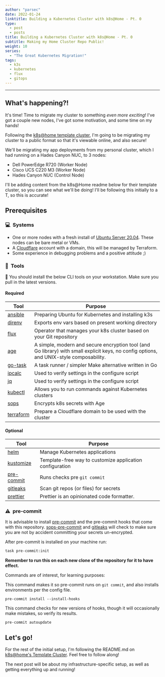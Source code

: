 ```yaml
---
author: "parsec"
date: 2022-01-24
linktitle: Building a Kubernetes Cluster with k8s@Home - Pt. 0
type:
  - post
  - posts
title: Building a Kubernetes Cluster with k8s@Home - Pt. 0
subtitle: Making my Home Cluster Repo Public!
weight: 10
series:
  - "The Great Kubernetes Migration!"
tags:
  - k3s
  - kubernetes
  - flux
  - gitops
---
```


---

## What's happening?!

It's time! Time to migrate my cluster to something *even more exciting*! I've got a couple new nodes, I've got some motivation, and some time on my hands!

Following the [k8s@home template cluster](https://github.com/k8s-at-home/template-cluster-k3s), I'm going to be migrating my cluster to a public format so that it's viewable online, and also secure!

We'll be migrating my app deployments from my personal cluster, which I had running on a Hades Canyon NUC, to 3 nodes:

- Dell PowerEdge R720 (Worker Node)
- Cisco UCS C220 M3 (Worker Node)
- Hades Canyon NUC (Control Node)

I'll be adding content from the k8s@Home readme below for their template cluster, so you can see what we'll be doing! I'll be following this initially to a T, so this is accurate!

## Prerequisites

### :computer:&nbsp; Systems

- One or more nodes with a fresh install of [Ubuntu Server 20.04](https://ubuntu.com/download/server). These nodes can be bare metal or VMs.
- A [Cloudflare](https://www.cloudflare.com/) account with a domain, this will be managed by Terraform.
- Some experience in debugging problems and a positive attitude ;)

### :wrench:&nbsp; Tools

:round_pushpin: You should install the below CLI tools on your workstation. Make sure you pull in the latest versions.

#### Required

| Tool                                               | Purpose                                                                                                                                 |
|----------------------------------------------------|-----------------------------------------------------------------------------------------------------------------------------------------|
| [ansible](https://www.ansible.com)                 | Preparing Ubuntu for Kubernetes and installing k3s                                                                                      |
| [direnv](https://github.com/direnv/direnv)         | Exports env vars based on present working directory                                                                                     |
| [flux](https://toolkit.fluxcd.io/)                 | Operator that manages your k8s cluster based on your Git repository                                                                     |
| [age](https://github.com/FiloSottile/age)          | A simple, modern and secure encryption tool (and Go library) with small explicit keys, no config options, and UNIX-style composability. |
| [go-task](https://github.com/go-task/task)         | A task runner / simpler Make alternative written in Go                                                                                  |
| [ipcalc](http://jodies.de/ipcalc)                  | Used to verify settings in the configure script                                                                                         |
| [jq](https://stedolan.github.io/jq/)               | Used to verify settings in the configure script                                                                                         |
| [kubectl](https://kubernetes.io/docs/tasks/tools/) | Allows you to run commands against Kubernetes clusters                                                                                  |
| [sops](https://github.com/mozilla/sops)            | Encrypts k8s secrets with Age                                                                                                           |
| [terraform](https://www.terraform.io)              | Prepare a Cloudflare domain to be used with the cluster                                                                                 |

#### Optional

| Tool                                                   | Purpose                                                  |
|--------------------------------------------------------|----------------------------------------------------------|
| [helm](https://helm.sh/)                               | Manage Kubernetes applications                           |
| [kustomize](https://kustomize.io/)                     | Template-free way to customize application configuration |
| [pre-commit](https://github.com/pre-commit/pre-commit) | Runs checks pre `git commit`                             |
| [gitleaks](https://github.com/zricethezav/gitleaks)    | Scan git repos (or files) for secrets                    |
| [prettier](https://github.com/prettier/prettier)       | Prettier is an opinionated code formatter.               |

### :warning:&nbsp; pre-commit

It is advisable to install [pre-commit](https://pre-commit.com/) and the pre-commit hooks that come with this repository.
[sops-pre-commit](https://github.com/k8s-at-home/sops-pre-commit) and [gitleaks](https://github.com/zricethezav/gitleaks) will check to make sure you are not by accident committing your secrets un-encrypted.

After pre-commit is installed on your machine run:

```sh
task pre-commit:init
```
**Remember to run this on each new clone of the repository for it to have effect.**

Commands are of interest, for learning purposes:

This command makes it so pre-commit runs on `git commit`, and also installs environments per the config file.
```
pre-commit install --install-hooks
```
This command checks for new versions of hooks, though it will occasionally make mistakes, so verify its results.
```
pre-commit autoupdate
```

## Let's go!

For the rest of the initial setup, I'm following the README.md on [k8s@home's Template Cluster](https://github.com/k8s-at-home/template-cluster-k3s/blob/main/README.md). Feel free to follow along!

The next post will be about my infrastructure-specific setup, as well as getting everything up and running!
